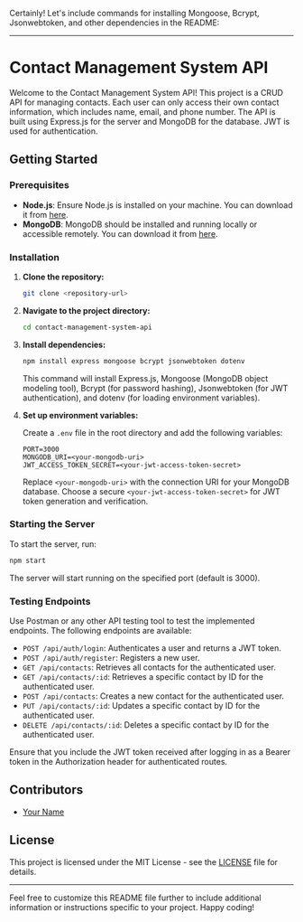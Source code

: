 Certainly! Let's include commands for installing Mongoose, Bcrypt, Jsonwebtoken, and other dependencies in the README:

---

# Contact Management System API

Welcome to the Contact Management System API! This project is a CRUD API for managing contacts. Each user can only access their own contact information, which includes name, email, and phone number. The API is built using Express.js for the server and MongoDB for the database. JWT is used for authentication.

## Getting Started

### Prerequisites

- **Node.js**: Ensure Node.js is installed on your machine. You can download it from [here](https://nodejs.org/).
- **MongoDB**: MongoDB should be installed and running locally or accessible remotely. You can download it from [here](https://www.mongodb.com/try/download/community).

### Installation

1. **Clone the repository:**

   ```bash
   git clone <repository-url>
   ```

2. **Navigate to the project directory:**

   ```bash
   cd contact-management-system-api
   ```

3. **Install dependencies:**

   ```bash
   npm install express mongoose bcrypt jsonwebtoken dotenv
   ```

   This command will install Express.js, Mongoose (MongoDB object modeling tool), Bcrypt (for password hashing), Jsonwebtoken (for JWT authentication), and dotenv (for loading environment variables).

4. **Set up environment variables:**

   Create a `.env` file in the root directory and add the following variables:

   ```plaintext
   PORT=3000
   MONGODB_URI=<your-mongodb-uri>
   JWT_ACCESS_TOKEN_SECRET=<your-jwt-access-token-secret>
   ```

   Replace `<your-mongodb-uri>` with the connection URI for your MongoDB database. Choose a secure `<your-jwt-access-token-secret>` for JWT token generation and verification.

### Starting the Server

To start the server, run:

```bash
npm start
```

The server will start running on the specified port (default is 3000).

### Testing Endpoints

Use Postman or any other API testing tool to test the implemented endpoints. The following endpoints are available:

- `POST /api/auth/login`: Authenticates a user and returns a JWT token.
- `POST /api/auth/register`: Registers a new user.
- `GET /api/contacts`: Retrieves all contacts for the authenticated user.
- `GET /api/contacts/:id`: Retrieves a specific contact by ID for the authenticated user.
- `POST /api/contacts`: Creates a new contact for the authenticated user.
- `PUT /api/contacts/:id`: Updates a specific contact by ID for the authenticated user.
- `DELETE /api/contacts/:id`: Deletes a specific contact by ID for the authenticated user.

Ensure that you include the JWT token received after logging in as a Bearer token in the Authorization header for authenticated routes.

## Contributors

- [Your Name](https://github.com/your-github-username)

## License

This project is licensed under the MIT License - see the [LICENSE](LICENSE) file for details.

---

Feel free to customize this README file further to include additional information or instructions specific to your project. Happy coding!
